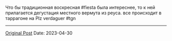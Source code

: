 Что бы традиционная воскресная #fiesta была интереснее, то к ней прилагается дегустация местного вермута из реуса. все происходит в таррагоне на Plz verdaguer #tgn

---
[Original Post](https://t.me/lev2tarragona/1185)
Date: 2023-04-30
